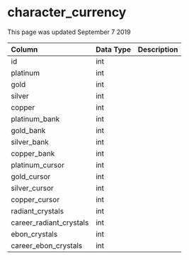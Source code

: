 # character\_currency

This page was updated September 7 2019

| Column | Data Type | Description |
| :--- | :--- | :--- |
| id | int |  |
| platinum | int |  |
| gold | int |  |
| silver | int |  |
| copper | int |  |
| platinum\_bank | int |  |
| gold\_bank | int |  |
| silver\_bank | int |  |
| copper\_bank | int |  |
| platinum\_cursor | int |  |
| gold\_cursor | int |  |
| silver\_cursor | int |  |
| copper\_cursor | int |  |
| radiant\_crystals | int |  |
| career\_radiant\_crystals | int |  |
| ebon\_crystals | int |  |
| career\_ebon\_crystals | int |  |

